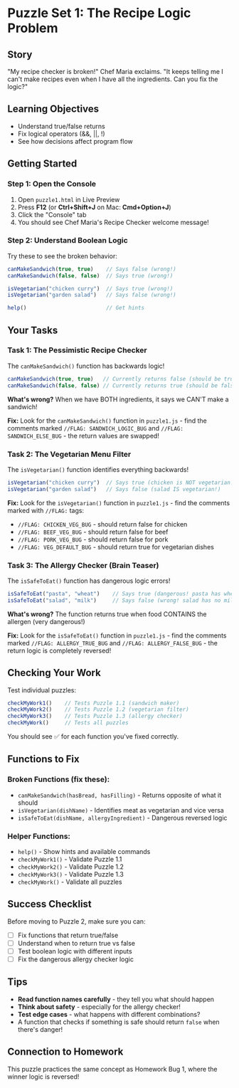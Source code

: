 # Puzzle Set 1: The Recipe Logic Problem

## Story
"My recipe checker is broken!" Chef Maria exclaims. "It keeps telling me I can't make recipes even when I have all the ingredients. Can you fix the logic?"

## Learning Objectives
- Understand true/false returns
- Fix logical operators (&&, ||, !)
- See how decisions affect program flow

## Getting Started

### Step 1: Open the Console
1. Open `puzzle1.html` in Live Preview
2. Press **F12** (or **Ctrl+Shift+J** on Mac: **Cmd+Option+J**)
3. Click the "Console" tab
4. You should see Chef Maria's Recipe Checker welcome message!

### Step 2: Understand Boolean Logic
Try these to see the broken behavior:

```javascript
canMakeSandwich(true, true)    // Says false (wrong!)
canMakeSandwich(false, false)  // Says true (wrong!)

isVegetarian("chicken curry")  // Says true (wrong!)
isVegetarian("garden salad")   // Says false (wrong!)

help()                         // Get hints
```

## Your Tasks

### Task 1: The Pessimistic Recipe Checker
The `canMakeSandwich()` function has backwards logic!

```javascript
canMakeSandwich(true, true)   // Currently returns false (should be true!)
canMakeSandwich(false, false) // Currently returns true (should be false!)
```

**What's wrong?** When we have BOTH ingredients, it says we CAN'T make a sandwich!

**Fix:** Look for the `canMakeSandwich()` function in `puzzle1.js` - find the comments marked `//FLAG: SANDWICH_LOGIC_BUG` and `//FLAG: SANDWICH_ELSE_BUG` - the return values are swapped!

### Task 2: The Vegetarian Menu Filter
The `isVegetarian()` function identifies everything backwards!

```javascript
isVegetarian("chicken curry")  // Says true (chicken is NOT vegetarian!)
isVegetarian("garden salad")   // Says false (salad IS vegetarian!)
```

**Fix:** Look for the `isVegetarian()` function in `puzzle1.js` - find the comments marked with `//FLAG:` tags:
- `//FLAG: CHICKEN_VEG_BUG` - should return false for chicken
- `//FLAG: BEEF_VEG_BUG` - should return false for beef
- `//FLAG: PORK_VEG_BUG` - should return false for pork
- `//FLAG: VEG_DEFAULT_BUG` - should return true for vegetarian dishes

### Task 3: The Allergy Checker (Brain Teaser)
The `isSafeToEat()` function has dangerous logic errors!

```javascript
isSafeToEat("pasta", "wheat")    // Says true (dangerous! pasta has wheat!)
isSafeToEat("salad", "milk")     // Says false (wrong! salad has no milk!)
```

**What's wrong?** The function returns true when food CONTAINS the allergen (very dangerous!)

**Fix:** Look for the `isSafeToEat()` function in `puzzle1.js` - find the comments marked `//FLAG: ALLERGY_TRUE_BUG` and `//FLAG: ALLERGY_FALSE_BUG` - the return logic is completely reversed!

## Checking Your Work

Test individual puzzles:

```javascript
checkMyWork1()    // Tests Puzzle 1.1 (sandwich maker)
checkMyWork2()    // Tests Puzzle 1.2 (vegetarian filter)
checkMyWork3()    // Tests Puzzle 1.3 (allergy checker)
checkMyWork()     // Tests all puzzles
```

You should see ✅ for each function you've fixed correctly.

## Functions to Fix

### Broken Functions (fix these):
- `canMakeSandwich(hasBread, hasFilling)` - Returns opposite of what it should
- `isVegetarian(dishName)` - Identifies meat as vegetarian and vice versa
- `isSafeToEat(dishName, allergyIngredient)` - Dangerous reversed logic

### Helper Functions:
- `help()` - Show hints and available commands
- `checkMyWork1()` - Validate Puzzle 1.1
- `checkMyWork2()` - Validate Puzzle 1.2
- `checkMyWork3()` - Validate Puzzle 1.3
- `checkMyWork()` - Validate all puzzles

## Success Checklist

Before moving to Puzzle 2, make sure you can:
- ☐ Fix functions that return true/false
- ☐ Understand when to return true vs false
- ☐ Test boolean logic with different inputs
- ☐ Fix the dangerous allergy checker logic

## Tips

- **Read function names carefully** - they tell you what should happen
- **Think about safety** - especially for the allergy checker!
- **Test edge cases** - what happens with different combinations?
- A function that checks if something is safe should return `false` when there's danger!

## Connection to Homework
This puzzle practices the same concept as Homework Bug 1, where the winner logic is reversed!